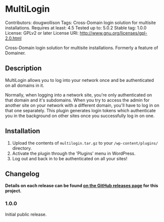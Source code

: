 # MultiLogin

Contributors: dougwollison
Tags: Cross-Domain login solution for multisite installations.
Requires at least: 4.5
Tested up to: 5.0.2
Stable tag: 1.0.0
License: GPLv2 or later
License URI: http://www.gnu.org/licenses/gpl-2.0.html

Cross-Domain login solution for multisite installations. Formerly a feature of Domainer.

## Description

MultiLogin allows you to log into your network once and be authenticated on all domains in it.

Normally, when logging into a network site, you're only authenticated on that domain and it's
subdomains. When you try to access the admin for another site on your network with a different
domain, you'll have to log in on that one separately. This plugin generates login tokens which
authenticate you in the background on other sites once you successfully log in on one.

## Installation

1. Upload the contents of `multilogin.tar.gz` to your `/wp-content/plugins/` directory.
2. Activate the plugin through the 'Plugins' menu in WordPress.
3. Log out and back in to be authenticated on all your sites!

## Changelog

**Details on each release can be found [on the GitHub releases page](https://github.com/dougwollison/multilogin/releases) for this project.**

### 1.0.0
Initial public release.
